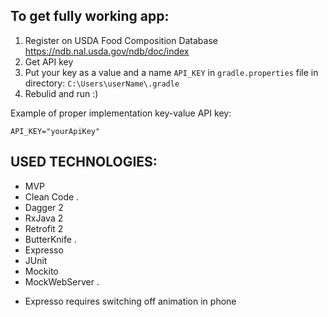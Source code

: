 ## To get fully working app:

1. Register on USDA Food Composition Database https://ndb.nal.usda.gov/ndb/doc/index
2. Get API key
3. Put your key as a value and a name `API_KEY` in `gradle.properties` file in directory: `C:\Users\userName\.gradle`
4. Rebulid and run :)

Example of proper implementation key-value API key:
```
API_KEY="yourApiKey"
```
## USED TECHNOLOGIES:

- MVP
- Clean Code
.
- Dagger 2
- RxJava 2
- Retrofit 2
- ButterKnife
.
- Expresso
- JUnit
- Mockito
- MockWebServer
.
* Expresso requires switching off animation in phone

